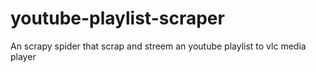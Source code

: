 # youtube-playlist-scraper
An scrapy spider that scrap and streem an youtube playlist to vlc media player 
